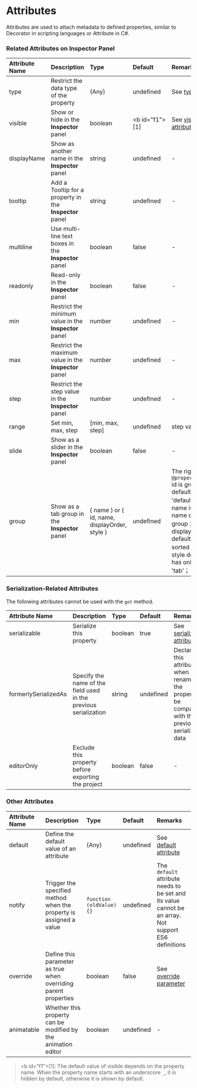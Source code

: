 # Attributes

Attributes are used to attach metadata to defined properties, similar to Decorator in scripting languages or Attribute in C#.

### Related Attributes on Inspector Panel

| Attribute Name | Description | Type | Default | Remarks |
| :--- | :--- | :--- | :--- | :--- |
| type | Restrict the data type of the property | (Any) | undefined | See [type attribute](../ccclass.md#type-parameter) |
| visible | Show or hide in the **Inspector** panel | boolean | <b id="f1">[1]</b> | See [visible attribute](../ccclass.md#visible-parameter) |
| displayName | Show as another name in the **Inspector** panel | string | undefined | - |
| tooltip | Add a Tooltip for a property in the **Inspector** panel | string | undefined | - |
| multiline | Use multi-line text boxes in the **Inspector** panel | boolean | false | - |
| readonly | Read-only in the **Inspector** panel | boolean | false | - |
| min | Restrict the minimum value in the **Inspector** panel | number | undefined | - |
| max | Restrict the maximum value in the **Inspector** panel | number | undefined | - |
| step | Restrict the step value in the **Inspector** panel | number | undefined | - |
| range | Set min, max, step | [min, max, step] | undefined | step value optional |
| slide | Show as a slider in the **Inspector** panel | boolean | false | - |
| group | Show as a tab group in the **Inspector** panel | { name } or { id, name, displayOrder, style } | undefined | The right coding is `@property({group})` <br>id is groupId, default is 'default'；<br> name is the display name of this group；<br> displayOrder default is Infinity, sorted at the last；<br> style default and has only value: 'tab'；  |

### Serialization-Related Attributes

The following attributes cannot be used with the `get` method.

| Attribute Name | Description | Type | Default | Remarks |
| :--- | :--- | :--- | :--- | :--- |
| serializable | Serialize this property | boolean | true | See [serializable attribute](../ccclass.md#serializable-parameters) |
| formerlySerializedAs | Specify the name of the field used in the previous serialization | string | undefined | Declare this attribute when renaming the property to be compatible with the previously serialized data |
| editorOnly | Exclude this property before exporting the project | boolean | false | - |

### Other Attributes

| Attribute Name | Description | Type | Default | Remarks |
| :--- | :--- | :--- | :--- | :--- |
| default | Define the default value of an attribute | (Any) | undefined | See [default attribute](../ccclass.md#default-parameter) |
| notify | Trigger the specified method when the property is assigned a value | `function (oldValue) {}` | undefined | The `default` attribute needs to be set and its value cannot be an array.<br> Not support ES6 definitions |
| override | Define this parameter as true when overriding parent properties | boolean | false | See [override parameter](../ccclass.md#override-parameters) |
| animatable | Whether this property can be modified by the animation editor | boolean | undefined | - |

> <b id="f1">[1]</b>: The default value of visible depends on the property name. When the property name starts with an underscore `_`, it is hidden by default, otherwise it is shown by default.
